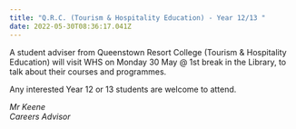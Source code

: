 ```yaml
---
title: "Q.R.C. (Tourism & Hospitality Education) - Year 12/13 "
date: 2022-05-30T08:36:17.041Z
---
```

A student adviser from Queenstown Resort College (Tourism & Hospitality Education) will visit WHS on Monday 30 May @ 1st break in the Library, to talk about their courses and programmes.  

Any interested Year 12 or 13 students are welcome to attend.

_Mr Keene  
Careers Advisor_